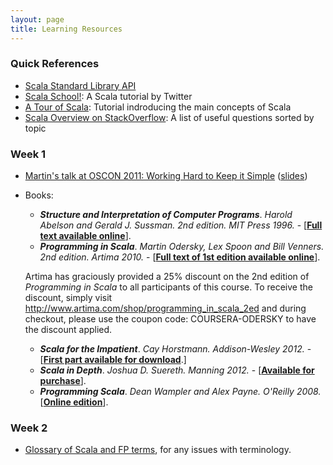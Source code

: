 ```yaml
---
layout: page
title: Learning Resources
---
```


### Quick References

- [Scala Standard Library API](http://www.scala-lang.org/api/)
- [Scala School!](http://twitter.github.com/scala_school/): A Scala tutorial by Twitter
- [A Tour of Scala](http://docs.scala-lang.org/tutorials/tour/tour-of-scala.html): Tutorial indroducing the main concepts of Scala
- [Scala Overview on StackOverflow](http://stackoverflow.com/tags/scala/info): A list of useful questions sorted by topic

### Week 1

- [Martin's talk at OSCON 2011: Working Hard to Keep it Simple](http://www.youtube.com/watch?v=3jg1AheF4n0) ([slides](http://www.slideshare.net/Odersky/oscon-keynote-working-hard-to-keep-it-simple))
- Books:
  
  - _**Structure and Interpretation of Computer Programs**_. _Harold Abelson and Gerald J. Sussman. 2nd edition. MIT Press 1996._ - \[[**Full text available online**](http://mitpress.mit.edu/sicp/)\].
  - _**Programming in Scala**_. _Martin Odersky, Lex Spoon and Bill Venners. 2nd edition. Artima 2010._ - \[[**Full text of 1st edition available online**](http://www.artima.com/pins1ed/)\].
  <p>Artima has graciously provided a 25% discount on the 2nd edition of <i>Programming in Scala</i> to all participants of this course. To receive the discount, simply visit <a href="http://www.artima.com/shop/programming_in_scala_2ed">http://www.artima.com/shop/programming_in_scala_2ed</a> and during checkout, please use the coupon code: COURSERA-ODERSKY to have the discount applied.</p>
  	
  - _**Scala for the Impatient**_. _Cay Horstmann. Addison-Wesley 2012._ - \[[**First part available for download**](http://typesafe.com/resources/scala-for-the-impatient).\]
  - _**Scala in Depth**_. _Joshua D. Suereth. Manning 2012._ - \[[**Available for purchase**](http://www.manning.com/suereth/)\].
  - _**Programming Scala**_. _Dean Wampler and Alex Payne. O'Reilly 2008._ \[[**Online edition**](http://ofps.oreilly.com/titles/9780596155957/)\].

### Week 2

- [Glossary of Scala and FP terms](http://docs.scala-lang.org/glossary/), for any issues with terminology.

